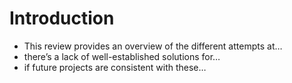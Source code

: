 # Introduction

- This review provides an overview of the different attempts at…
- there’s a lack of well-established solutions for…
- if future projects are consistent with these…